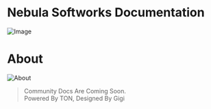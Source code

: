 # Nebula Softworks Documentation

![Image](https://raw.githubusercontent.com/Nebula-Softworks/docs/refs/heads/master/Documentation%20Cover%20Image.png)

# About

![About](https://raw.githubusercontent.com/Nebula-Softworks/docs/refs/heads/master/Documentation%20About.png)

> Community Docs Are Coming Soon.  
> Powered By TON, Designed By Gigi

